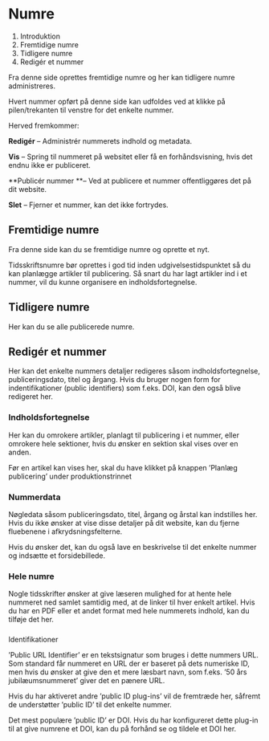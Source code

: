 # Numre

1. Introduktion
2. Fremtidige numre
3. Tidligere numre
4. Redigér et nummer

Fra denne side oprettes fremtidige numre og her kan tidligere numre administreres.

Hvert nummer opført på denne side kan udfoldes ved at klikke på pilen/trekanten til venstre for det enkelte nummer.

Herved fremkommer:

**Redigér** – Administrér nummerets indhold og metadata.

**Vis** – Spring til nummeret på websitet eller få en forhåndsvisning, hvis det endnu ikke er publiceret.

**Publicér nummer **– Ved at publicere et nummer offentliggøres det på dit website.

**Slet** – Fjerner et nummer, kan det ikke fortrydes.

## Fremtidige numre

Fra denne side kan du se fremtidige numre og oprette et nyt.

Tidsskriftsnumre bør oprettes i god tid inden udgivelsestidspunktet så du kan planlægge artikler til publicering. Så snart du har lagt artikler ind i et nummer, vil du kunne organisere en indholdsfortegnelse. 

## Tidligere numre

Her kan du se alle publicerede numre.

## Redigér et nummer

Her kan det enkelte nummers detaljer redigeres såsom indholdsfortegnelse, publiceringsdato, titel og årgang. Hvis du bruger nogen form for indentifikationer \(public identifiers\) som f.eks. DOI, kan den også blive redigeret her.

### Indholdsfortegnelse

Her kan du omrokere artikler, planlagt til publicering i et nummer, eller omrokere hele sektioner, hvis du ønsker en sektion skal vises over en anden.

Før en artikel kan vises her, skal du have klikket på knappen ’Planlæg publicering’ under produktionstrinnet

### Nummerdata

Nøgledata såsom publiceringsdato, titel, årgang og årstal kan indstilles her. Hvis du ikke ønsker at vise disse detaljer på dit website, kan du fjerne fluebenene i afkrydsningsfelterne.

Hvis du ønsker det, kan du også lave en beskrivelse til det enkelte nummer og indsætte et forsidebillede.

### Hele numre

Nogle tidsskrifter ønsker at give læseren mulighed for at hente hele nummeret ned samlet samtidig med, at de linker til hver enkelt artikel. Hvis du har en PDF eller et andet format med hele nummerets indhold, kan du tilføje det her.

### Identifikationer

’Public URL Identifier’ er en tekstsignatur som bruges i dette nummers URL. Som standard får nummeret en URL der er baseret på dets numeriske ID, men hvis du ønsker at give den et mere læsbart navn, som f.eks. ’50 års jubilæumsnummeret’ giver det en pænere URL.

Hvis du har aktiveret andre ’public ID plug-ins’ vil de fremtræde her, såfremt de understøtter ’public ID’ til det enkelte nummer.

Det mest populære ’public ID’ er DOI. Hvis du har konfigureret dette plug-in til at give numrene et DOI, kan du på forhånd se og tildele et DOI her.





